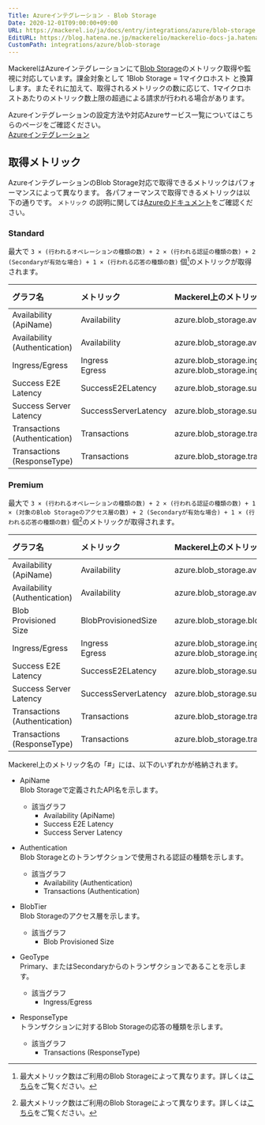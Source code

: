```yaml
---
Title: Azureインテグレーション - Blob Storage
Date: 2020-12-01T09:00:00+09:00
URL: https://mackerel.io/ja/docs/entry/integrations/azure/blob-storage
EditURL: https://blog.hatena.ne.jp/mackerelio/mackerelio-docs-ja.hatenablog.mackerel.io/atom/entry/26006613686649831
CustomPath: integrations/azure/blob-storage
---
```


MackerelはAzureインテグレーションにて<a href="https://azure.microsoft.com/ja-jp/services/storage/blobs/" target="_blank">Blob Storage</a>のメトリック取得や監視に対応しています。課金対象として 1Blob Storage = 1マイクロホスト と換算します。またそれに加えて、取得されるメトリックの数に応じて、1マイクロホストあたりのメトリック数上限の超過による請求が行われる場合があります。

Azureインテグレーションの設定方法や対応Azureサービス一覧についてはこちらのページをご確認ください。<br>
<a href="https://mackerel.io/ja/docs/entry/integrations/azure">Azureインテグレーション</a>

## 取得メトリック
AzureインテグレーションのBlob Storage対応で取得できるメトリックはパフォーマンスによって異なります。
各パフォーマンスで取得できるメトリックは以下の通りです。 `メトリック` の説明に関しては<a href="https://docs.microsoft.com/ja-jp/azure/storage/blobs/monitor-blob-storage-reference" target="_blank">Azureのドキュメント</a>をご確認ください。

### Standard
最大で `3 × (行われるオペレーションの種類の数) + 2 × (行われる認証の種類の数) + 2 (Secondaryが有効な場合) + 1 × (行われる応答の種類の数)` 個[^1]のメトリックが取得されます。

|グラフ名|メトリック|Mackerel上のメトリック名|単位|Aggregation Type|
|:---|:---|:---|:---|:---|
|Availability (ApiName)|Availability|azure.blob_storage.availability_apiname.#.percent|percentage|Average|
|Availability (Authentication)|Availability|azure.blob_storage.availability_authentication.#.percent|percentage|Average|
|Ingress/Egress|Ingress<br>Egress|azure.blob_storage.ingress_egress.#.ingress<br>azure.blob_storage.ingress_egress.#.egress|bytes|Total|
|Success E2E Latency|SuccessE2ELatency|azure.blob_storage.success_e2e_latency.#.milliseconds|float|Average|
|Success Server Latency|SuccessServerLatency|azure.blob_storage.success_server_latency.#.milliseconds|float|Average|
|Transactions (Authentication)|Transactions|azure.blob_storage.transactions_authentication.#.count|integer|Total|
|Transactions (ResponseType)|Transactions|azure.blob_storage.transactions_responsetype.#.count|integer|Total|

### Premium
最大で `3 × (行われるオペレーションの種類の数) + 2 × (行われる認証の種類の数) + 1 × (対象のBlob Storageのアクセス層の数) + 2 (Secondaryが有効な場合) + 1 × (行われる応答の種類の数)` 個[^1]のメトリックが取得されます。

|グラフ名|メトリック|Mackerel上のメトリック名|単位|Aggregation Type|
|:---|:---|:---|:---|:---|
|Availability (ApiName)|Availability|azure.blob_storage.availability_apiname.#.percent|percentage|Average|
|Availability (Authentication)|Availability|azure.blob_storage.availability_authentication.#.percent|percentage|Average|
|Blob Provisioned Size|BlobProvisionedSize|azure.blob_storage.blob_provisioned_size.#.bytes|bytes|Average|
|Ingress/Egress|Ingress<br>Egress|azure.blob_storage.ingress_egress.#.ingress<br>azure.blob_storage.ingress_egress.#.egress|bytes|Total|
|Success E2E Latency|SuccessE2ELatency|azure.blob_storage.success_e2e_latency.#.milliseconds|float|Average|
|Success Server Latency|SuccessServerLatency|azure.blob_storage.success_server_latency.#.milliseconds|float|Average|
|Transactions (Authentication)|Transactions|azure.blob_storage.transactions_authentication.#.count|integer|Total|
|Transactions (ResponseType)|Transactions|azure.blob_storage.transactions_responsetype.#.count|integer|Total|

Mackerel上のメトリック名の「#」には、以下のいずれかが格納されます。

  - ApiName<br>
  Blob Storageで定義されたAPI名を示します。
    - 該当グラフ
      - Availability (ApiName)
      - Success E2E Latency
      - Success Server Latency
  
  - Authentication<br>
  Blob Storageとのトランザクションで使用される認証の種類を示します。
    - 該当グラフ
      - Availability (Authentication)
      - Transactions (Authentication)
  
  - BlobTier<br>
  Blob Storageのアクセス層を示します。
    - 該当グラフ
      - Blob Provisioned Size
  
  - GeoType<br>
  Primary、またはSecondaryからのトランザクションであることを示します。
    - 該当グラフ
      - Ingress/Egress
  
  - ResponseType<br>
  トランザクションに対するBlob Storageの応答の種類を示します。
    - 該当グラフ
      - Transactions (ResponseType)

[^1]: 最大メトリック数はご利用のBlob Storageによって異なります。詳しくは[こちら](https://docs.microsoft.com/ja-jp/azure/storage/blobs/monitor-blob-storage-reference#metrics-dimensions)をご覧ください。
